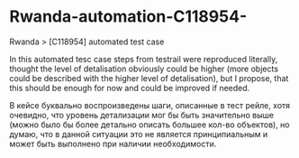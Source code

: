 # Rwanda-automation-C118954-
Rwanda > [C118954] automated test case

In this automated tesc case steps from testrail were reproduced literally, thought the level of detalisation obviously could be higher (more objects could be described with the higher level of detalisation), but I propose, that this should be enough for now and could be improved if needed.

В кейсе буквально воспроизведены шаги, описанные в тест рейле, хотя очевидно, что уровень детализации мог бы быть значительно выше (можно было бы более детально описать большее кол-во объектов), но думаю, что в данной ситуации это не является принципиальным и может быть выполнено при наличии необходимости.

